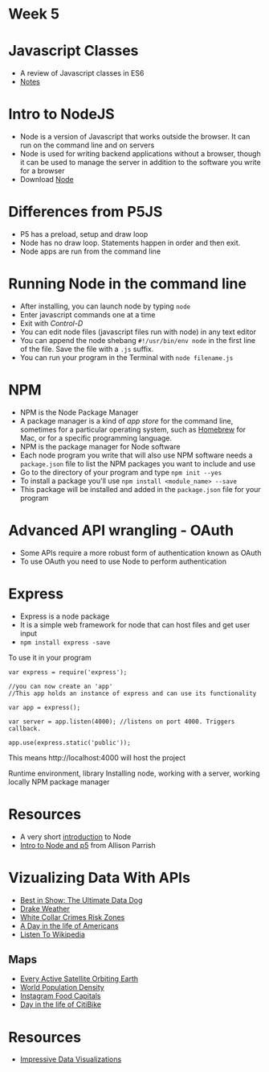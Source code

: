 # Week 5

# Javascript Classes
* A review of Javascript classes in ES6
* [Notes](intro-to-classes-in-ES6.md)

# Intro to NodeJS
* Node is a version of Javascript that works outside the browser. It can run on the command line and on servers
* Node is used for writing backend applications without a browser, though it can be used to manage the server in addition to the software you write for a browser
* Download [Node](https://nodejs.org/en/)

# Differences from P5JS
* P5 has a preload, setup and draw loop
* Node has no draw loop. Statements happen in order and then exit.
* Node apps are run from the command line

# Running Node in the command line
* After installing, you can launch node by typing ```node```
* Enter javascript commands one at a time
* Exit with *Control-D*
* You can edit node files (javascript files run with node) in any text editor
* You can append the node shebang ```#!/usr/bin/env node``` in the first line of the file. Save the file with a ```.js``` suffix.
* You can run your program in the Terminal with ```node filename.js```

# NPM
* NPM is the Node Package Manager
* A package manager is a kind of *app store* for the command line, sometimes for a particular operating system, such as [Homebrew](http://brew.sh) for Mac, or for a specific programming language.
* NPM is the package manager for Node software
* Each node program you write that will also use NPM software needs a ```package.json``` file to list the NPM packages you want to include and use
* Go to the directory of your program and type ```npm init --yes```
* To install a package you'll use ```npm install <module_name> --save```
* This package will be installed and added in the ```package.json``` file for your program

# Advanced API wrangling - OAuth

* Some APIs require a more robust form of authentication known as OAuth
* To use OAuth you need to use Node to perform authentication

# Express

* Express is a node package
* It is a simple web framework for node that can host files and get user input
* ```npm install express -save```

To use it in your program

```
var express = require('express');

//you can now create an 'app'
//This app holds an instance of express and can use its functionality

var app = express();

var server = app.listen(4000); //listens on port 4000. Triggers callback.

app.use(express.static('public'));
```

This means http://localhost:4000 will host the project

Runtime environment, library
Installing node, working with a server, working locally
NPM package manager

# Resources

* A very short [introduction](https://glitch.com/edit/#!/first-app-node?path=README.md:1:0) to Node
* [Intro to Node and p5](https://creative-coding.decontextualize.com/node/) from Allison Parrish

# Vizualizing Data With APIs

* [Best in Show: The Ultimate Data Dog](https://informationisbeautiful.net/visualizations/best-in-show-whats-the-top-data-dog/)
* [Drake Weather](https://vimeo.com/84629790)
* [White Collar Crimes Risk Zones](https://whitecollar.thenewinquiry.com/#dr5rukp)
* [A Day in the life of Americans](http://flowingdata.com/2015/12/15/a-day-in-the-life-of-americans/)
* [Listen To Wikipedia](http://listen.hatnote.com/)

## Maps
* [Every Active Satellite Orbiting Earth](https://qz.com/296941/interactive-graphic-every-active-satellite-orbiting-earth/)
* [World Population Density](http://luminocity3d.org/WorldPopDen/#3/24.37/-23.73)
* [Instagram Food Capitals](https://cewe-photoworld.com/instagram-food-capitals/)
* [Day in the life of CitiBike](http://toddwschneider.com/posts/a-tale-of-twenty-two-million-citi-bikes-analyzing-the-nyc-bike-share-system/)

# Resources
* [Impressive Data Visualizations](https://www.maptive.com/17-impressive-data-visualization-examples-need-see/)
